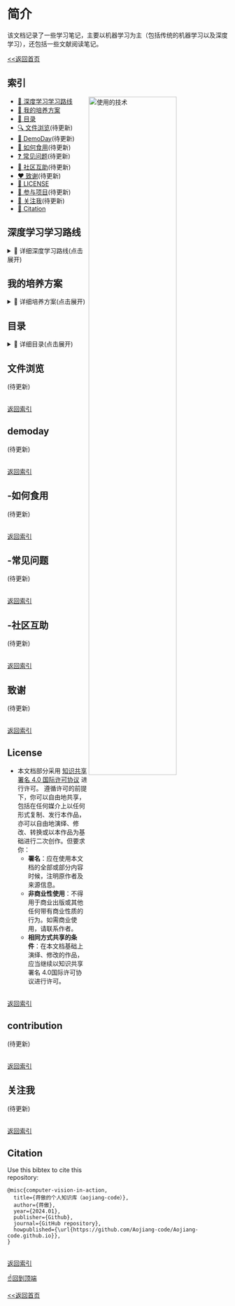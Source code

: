 # 简介

该文档记录了一些学习笔记，主要以机器学习为主（包括传统的机器学习以及深度学习），还包括一些文献阅读笔记。

[<<返回首页](README.md)


## 索引


<img align="right" src="res/ui/L0CV.png" width=63% alt="使用的技术" title="使用的技术">

- [💠 深度学习学习路线](#深度学习学习路线)
- [🌈 我的培养方案](#我的培养方案)
- [📘 目录](#目录)
- [🔍 文件浏览](#文件浏览)(待更新)
- [🌼 DemoDay](#l0cv-demoday)(待更新)
- [🔑 如何食用](#-如何食用)(待更新)
- [❓ 常见问题](#-常见问题)(待更新)
- [👥 社区互助](#-社区互助)(待更新)
- [:heart: 致谢](#致谢)(待更新)
- [📄 LICENSE](#license)
- [👐 参与项目](#contribution)(待更新)
- [🤝 关注我](#关注我)(待更新)
- [📎 Citation](#Citation)




## 深度学习学习路线

<details><summary>📘 详细深度学习路线(点击展开)</summary>

### 第一阶段：小白(两周左右)
熟悉Python的numpy，了解Pytorch，知道tensorflow。

### 第二阶段：入门(一两个月)
熟悉Pytorch，可以复现一些简单的开源项目。

### 第三阶段：初级学徒(三个月)
可以复现GitHub上的一些开源项目。

### 第四阶段：高级学徒
可以复现一些开源论文，尤其是一区二区的文献。

### 第五阶段：初级搬运工
学会缝合模块，水论文，发表一些三区的论文。如果文采好、会讲故事的话，可以冲一下二区。

### 第六阶段：高级搬运工
可以将paperwithcode上的一些模型应用到自己的项目中。

### 第七阶段：大师
提出具有创新性，甚至里程碑式的模型和算法。

<br>
- <b>更新中 ...</b>

<br>[返回索引](#索引)
</tr>
</td>
</table>

</details>

## 我的培养方案
<details><summary>📘 详细培养方案(点击展开)</summary>

### 2023年(大三)
学会调用R包
### 2024年(大四)
- 学会调用Python的库，了解Pytorch。
- 复现一些简单的项目。

### 2025年(大五)
复现GitHub上一些开源项目。

### 2026年(研一)
- 可以复现一些开源论文，尤其是一区二区的文献。
- 学习多模态模型，最好能复现相关项目。

### 2027年(研二)
- 学会缝合模块，水论文，发表一些三区的论文。如果文采好、会讲故事的话，可以冲一下二区。
- 学会使用树莓派，并搭建至少一台个人服务器。
- 了解微信小程序开发。

### 2028年(研三)
- 将paperwithcode上的一些模型应用到自己的项目中，发表二区以上的论文。
- 学习嵌入式开发，学习如何将模型封装到单片机中。
- 学习如何开发一款微信小程序，学习如何将模型封装到小程序中。

### 2029年(博一)
- 尝试提出具有创新性，甚至里程碑式的模型和算法。
- 缝合模块，水一下论文，先保证毕业。

### 2030年(博二)
- 学会嵌入式开发，将模型封装到单片机中。
- 学习如何开发一款微信小程序，将模型封装到小程序中。

### 2031年(博三)
提出具有创新性，甚至里程碑式的模型和算法。

### 2032年(未完待续)

<br>
- <b>更新中 ...</b>

<br>[返回索引](#索引)
</tr>
</td>
</table>

</details>

## 目录

<details><summary>📘 详细目录(点击展开)</summary>
	
<table align="center">
<tr>
<td>

- <b><h4>[序言](README.md)</h4></b>

* <b><h4>统计学(待更新)</h4></b>
  * [统计学基础](01统计学\README.md)

* <b><h4>R语言机器学习与统计分析(待更新)</h4></b>
  * [R语言入门](02R语言机器学习与统计分析\01第一章_R语言入门\README.md)
  * [数据管理和探索](02R语言机器学习与统计分析\02第二章_数据管理和探索\README.md)
  * [数据可视化](02R语言机器学习与统计分析\03第三章_数据可视化\README.md)
  * [数理统计基础](02R语言机器学习与统计分析\04第四章_数理统计基础\README.md)
  * [回归分析](02R语言机器学习与统计分析\05第五章_回归分析\README.md)
  * [多元统计分析](02R语言机器学习与统计分析\06第六章_多元统计分析\README.md)
  * [时间序列分析](02R语言机器学习与统计分析\07第七章_时间序列分析\README.md)
  * [K-邻近和朴素贝叶斯](02R语言机器学习与统计分析\08第八章_K-邻近和朴素贝叶斯\README.md)
  * [决策树和集成学习](02R语言机器学习与统计分析\09第九章_决策树和集成学习\README.md)
  * [文本挖掘和社交网络分析](02R语言机器学习与统计分析\10第十章_文本挖掘和社交网络分析\README.md)
  * [支持向量机和神经网络](02R语言机器学习与统计分析\11第十一章_支持向量机和神经网络\README.md)
  * [深度学习入门](02R语言机器学习与统计分析\12第十二章_深度学习入门\README.md)


* <b><h4>Pytorch</h4></b>
  * [Pytorch快速入门](03PyTorch深度学习入门与实战\02Pytorch快速入门\README.md)
      * [Pytorch快速入门注释版](03PyTorch深度学习入门与实战\02Pytorch快速入门\添加注释\README.md)
  * [Pytorch深度神经网络及训练](03PyTorch深度学习入门与实战\03Pytorch深度神经网络及训练\README.md)
    * [Pytorch深度神经网络及训练注释版](03PyTorch深度学习入门与实战\03Pytorch深度神经网络及训练\添加注释\README.md)
  * [基于Pytorch的相关可视化工具](03PyTorch深度学习入门与实战\04基于Pytorch的相关可视化工具\README.md)
    * [基于Pytorch的相关可视化工具注释版](03PyTorch深度学习入门与实战\04基于Pytorch的相关可视化工具\添加注释\README.md)
  * [全连接神经网络-分类](03PyTorch深度学习入门与实战\05全连接神经网络_分类\README.md)
    * [全连接神经网络-分类注释版](03PyTorch深度学习入门与实战\05全连接神经网络_分类\添加注释\README.md)
  * [全连接神经网络-回归](03PyTorch深度学习入门与实战\05全连接神经网络_回归\README.md)
    * [全连接神经网络-回归注释版](03PyTorch深度学习入门与实战\05全连接神经网络_回归\添加注释\README.md)

* <b><h4>04文献阅读(待更新)</h4></b>
  * **妇产科**
    * [妇产科目录](04文献阅读\妇产科\README.md)
  * **机器学习**
    * [儿童急性肾损伤](04文献阅读\机器学习\01儿童急性肾损伤\README.md)
    * [急性脑卒中预后](04文献阅读\机器学习\02急性脑卒中预后\README.md)
  * [深度学习](04文献阅读\深度学习\README.md)

  * **05肾病(待更新)**
  * [PubMed](04文献阅读\05肾病\01PubMed\README.md)

* <b><h4>05预防专业课(待更新)</h4></b>
  * [流行病学](05预防专业课\01流行病学\README.md)
  * [第七版流行病学](05预防专业课\流行病学\03第七版流行病学\README.md)
  * [营养与食品卫生学](05预防专业课\02营养与食品卫生学\README.md)
  * [环境卫生学](05预防专业课\03环境卫生学\README.md)
  * [职业卫生与职业医学](05预防专业课\04职业卫生与职业医学\README.md)
  * 

* <b><h4>06项目复现</h4></b>
  * [食物声音分类](06项目复现\01食物声音分类\README.md)    
  * [心脏杂音](06项目复现\02心脏杂音\README.md)
  * [心电图](06项目复现\03心电图\README.md)
  * [kaggle](06项目复现\04kaggle\README.md)


* 07[**nn.labml**](07nn.labml\README.md)


* 08[英语](08英语\01考研词汇闪过\README.md)(待更新)

* 09[考研](09\考\研\README.md)(待更新)


* [学习资源](99/README.md)


<br>
- <b>更新中 ...</b>

<br>[返回索引](#索引)
</tr>
</td>
</table>

</details>


## 文件浏览
(待更新)

<br>[返回索引](#索引)

## demoday
(待更新)


<br>[返回索引](#索引)

## -如何食用
(待更新)


<br>[返回索引](#索引)

## -常见问题
(待更新)




<br>[返回索引](#索引)

## -社区互助
(待更新)



<br>[返回索引](#索引)

## 致谢
(待更新)




<br>[返回索引](#索引)

## License

- 本文档部分采用 [知识共享署名 4.0 国际许可协议](http://creativecommons.org/licenses/by/4.0/) 进行许可。 遵循许可的前提下，你可以自由地共享，包括在任何媒介上以任何形式复制、发行本作品，亦可以自由地演绎、修改、转换或以本作品为基础进行二次创作。但要求你：
  - **署名**：应在使用本文档的全部或部分内容时候，注明原作者及来源信息。
  - **非商业性使用**：不得用于商业出版或其他任何带有商业性质的行为。如需商业使用，请联系作者。
  - **相同方式共享的条件**：在本文档基础上演绎、修改的作品，应当继续以知识共享署名 4.0国际许可协议进行许可。


<br>[返回索引](#索引)


## contribution
(待更新)


<br>[返回索引](#索引)


## 关注我
(待更新)



<br>[返回索引](#索引)


## Citation


Use this bibtex to cite this repository:
```
@misc{computer-vision-in-action,
  title={蒋傲的个人知识库（aojiang-code）},
  author={蒋傲},
  year={2024.01},
  publisher={Github},
  journal={GitHub repository},
  howpublished={\url{https://github.com/Aojiang-code/Aojiang-code.github.io}},
}
```
<br>[返回索引](#索引)

[☝回到顶端](#简介)

[<<返回首页](README.md)